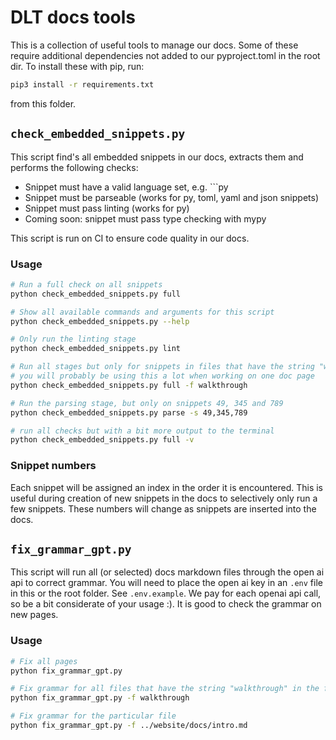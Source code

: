# DLT docs tools

This is a collection of useful tools to manage our docs. Some of these require additional dependencies not added
to our pyproject.toml in the root dir. To install these with pip, run:

```sh
pip3 install -r requirements.txt
```

from this folder.

## `check_embedded_snippets.py`
This script find's all embedded snippets in our docs, extracts them and performs the following checks:

* Snippet must have a valid language set, e.g. ```py
* Snippet must be parseable (works for py, toml, yaml and json snippets)
* Snippet must pass linting (works for py)
* Coming soon: snippet must pass type checking with mypy

This script is run on CI to ensure code quality in our docs.

### Usage

```sh
# Run a full check on all snippets
python check_embedded_snippets.py full

# Show all available commands and arguments for this script
python check_embedded_snippets.py --help

# Only run the linting stage
python check_embedded_snippets.py lint

# Run all stages but only for snippets in files that have the string "walkthrough" in the filepath
# you will probably be using this a lot when working on one doc page
python check_embedded_snippets.py full -f walkthrough

# Run the parsing stage, but only on snippets 49, 345 and 789
python check_embedded_snippets.py parse -s 49,345,789

# run all checks but with a bit more output to the terminal
python check_embedded_snippets.py full -v
```

### Snippet numbers
Each snippet will be assigned an index in the order it is encountered. This is useful during creation of new snippets in the docs to selectively only run a few snippets. These numbers will change as snippets are inserted into the docs.

## `fix_grammar_gpt.py`
This script will run all (or selected) docs markdown files through the open ai api to correct grammar. You will need to place the open ai key in an `.env` file in this or the root folder. See `.env.example`. We pay for each openai api call, so be a bit considerate of your usage :). It is good to check the grammar on new pages.

### Usage

```sh
# Fix all pages
python fix_grammar_gpt.py

# Fix grammar for all files that have the string "walkthrough" in the filepath
python fix_grammar_gpt.py -f walkthrough

# Fix grammar for the particular file
python fix_grammar_gpt.py -f ../website/docs/intro.md
```
